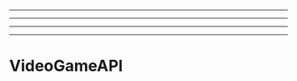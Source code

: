 --------------------------------------------
----------------------------------------------------------------------------------------------------
----------------------------------------------------------------------------------------------------
-------------------------------------------------------
# VideoGameAPI
